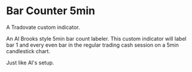 # Bar Counter 5min

A Tradovate custom indicator.

An Al Brooks style 5min bar count labeler. This custom indicator will label bar 1 and every even bar in the regular trading cash session on a 5min candlestick chart. 

Just like Al's setup.
